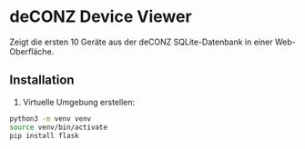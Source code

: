 # deCONZ Device Viewer

Zeigt die ersten 10 Geräte aus der deCONZ SQLite-Datenbank in einer Web-Oberfläche.

## Installation

1. Virtuelle Umgebung erstellen:
```bash
python3 -m venv venv
source venv/bin/activate
pip install flask

